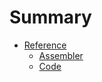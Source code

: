 # Summary

- [Reference](./reference/index.md)
  - [Assembler](./reference/assembler.md)
  - [Code](./reference/code.md)
